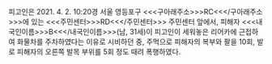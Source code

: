 피고인은 2021. 4. 2. 10:20경 서울 영등포구 <<<구아래주소>>>RC<<</구아래주소>>>에 있는 <<<주민센터>>>RD<<</주민센터>>> 주민센터 앞에서, 피해자 <<<내국인이름>>>B<<</내국인이름>>>(남, 31세)이 피고인이 세워놓은 리어카에 근접하여 화물차를 주차하였다는 이유로 시비하던 중, 주먹으로 피해자의 복부와 팔을 10회, 발로 피해자의 오른쪽 발목 부위를 5회 정도 때려 폭행하였다.